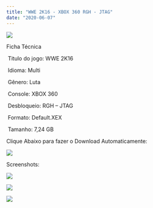 ```yaml
---
title: "WWE 2K16 - XBOX 360 RGH - JTAG"
date: "2020-06-07"
---
```


![](https://1.bp.blogspot.com/-N9Zy2HpQNwk/XtxPldCeNrI/AAAAAAAAKj8/qRSmQ3_8GZ4j7cq-RZM_IWL6KV9rg7y2gCK4BGAsYHg/Screenshot_2.png)

Ficha Técnica

 Titulo do jogo: WWE 2K16

 Idioma: Multi

 Gênero: Luta

 Console: XBOX 360

 Desbloqueio: RGH – JTAG

 Formato: Default.XEX

 Tamanho: 7,24 GB

Clique Abaixo para fazer o Download Automaticamente:

[![](https://1.bp.blogspot.com/-eNerQjlxWXg/Xsyoy1YwxPI/AAAAAAAAG8o/qs-0XGNQDR4jSn0uGinE3EzKZZ6GoZnEACPcBGAYYCw/s1600/LINK1.png)](https://zee.gl/cVPw)

Screenshots:

[![](https://1.bp.blogspot.com/-tPvYHXALEPY/XtxPjwQS-lI/AAAAAAAAKj0/5nQvLG1N5OUEp8d0qo7A4VxeWq_z50OpwCK4BGAsYHg/w400-h225/maxresdefault{40dcdfd0a3f176073d713beaee4fcd56db243ec708877a2e730ba987ecd6f1ab}2B{40dcdfd0a3f176073d713beaee4fcd56db243ec708877a2e730ba987ecd6f1ab}25282{40dcdfd0a3f176073d713beaee4fcd56db243ec708877a2e730ba987ecd6f1ab}2529.jpg)](https://1.bp.blogspot.com/-tPvYHXALEPY/XtxPjwQS-lI/AAAAAAAAKj0/5nQvLG1N5OUEp8d0qo7A4VxeWq_z50OpwCK4BGAsYHg/s1280/maxresdefault{40dcdfd0a3f176073d713beaee4fcd56db243ec708877a2e730ba987ecd6f1ab}2B{40dcdfd0a3f176073d713beaee4fcd56db243ec708877a2e730ba987ecd6f1ab}25282{40dcdfd0a3f176073d713beaee4fcd56db243ec708877a2e730ba987ecd6f1ab}2529.jpg)

[![](https://1.bp.blogspot.com/--asmhV_PBjY/XtxPkbK2klI/AAAAAAAAKj4/-tzL3Tk47oI_CCIkCw6NNliukyTbZVlbwCK4BGAsYHg/w400-h225/maxresdefault.jpg)](https://1.bp.blogspot.com/--asmhV_PBjY/XtxPkbK2klI/AAAAAAAAKj4/-tzL3Tk47oI_CCIkCw6NNliukyTbZVlbwCK4BGAsYHg/s1280/maxresdefault.jpg)

[![](https://1.bp.blogspot.com/-wn6s_kwko5A/XtxPjONq35I/AAAAAAAAKjw/dZTqFvngeHYoOlEs5yXxq6DgMyMY4SfwQCK4BGAsYHg/w400-h225/maxresdefault{40dcdfd0a3f176073d713beaee4fcd56db243ec708877a2e730ba987ecd6f1ab}2B{40dcdfd0a3f176073d713beaee4fcd56db243ec708877a2e730ba987ecd6f1ab}25281{40dcdfd0a3f176073d713beaee4fcd56db243ec708877a2e730ba987ecd6f1ab}2529.jpg)](https://1.bp.blogspot.com/-wn6s_kwko5A/XtxPjONq35I/AAAAAAAAKjw/dZTqFvngeHYoOlEs5yXxq6DgMyMY4SfwQCK4BGAsYHg/s1280/maxresdefault{40dcdfd0a3f176073d713beaee4fcd56db243ec708877a2e730ba987ecd6f1ab}2B{40dcdfd0a3f176073d713beaee4fcd56db243ec708877a2e730ba987ecd6f1ab}25281{40dcdfd0a3f176073d713beaee4fcd56db243ec708877a2e730ba987ecd6f1ab}2529.jpg)
